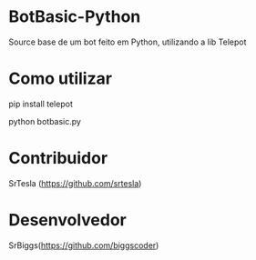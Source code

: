 # BotBasic-Python

Source base de um bot feito em Python, utilizando a lib Telepot

# Como utilizar

pip install telepot

python botbasic.py

# Contribuidor

SrTesla (https://github.com/srtesla)

# Desenvolvedor

SrBiggs(https://github.com/biggscoder)
